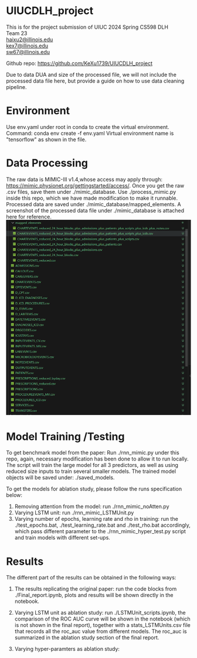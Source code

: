 # UIUCDLH_project
This is for the project submission of UIUC 2024 Spring CS598 DLH \
Team 23 \
haixu2@illinois.edu\
kex7@illinois.edu\
sw67@illinois.edu

Github repo: https://github.com/KeXu1739/UIUCDLH_project

Due to data DUA and size of the processed file, we will not include the processed data file here, but provide a guide on how to use data cleaning pipeline.

# Environment
Use env.yaml under root in conda to create the virtual environment.
Command: conda env create -f env.yaml
Virtual environment name is "tensorflow" as shown in the file.

# Data Processing
The raw data is MIMIC-III v1.4,whose access may apply through: https://mimic.physionet.org/gettingstarted/access/. Once you get the raw .csv files, save them under ./mimic_database. Use ./process_mimic.py inside this repo, which we have made modification to make it runnable.
Processed data are saved under ./mimic_database/mapped_elements.
A screenshot of the processed data file under ./mimic_database is attached here for reference.
![Alt text](processed_data.png)

# Model Training /Testing
To get benchmark model from the paper: Run ./rnn_mimic.py under this repo, again, necessary modification has been done to allow it to run locally. The script will train the large model for all 3 predictors, as well as using reduced size inputs to train several smaller models.
The trained model objects will be saved under: ./saved_models.

To get the models for ablation study, please follow the runs specification below:
1. Removing attention from the model: run ./rnn_mimic_noAtten.py
2. Varying LSTM unit: run ./rnn_mimic_LSTMUnit.py
3. Varying number of epochs, learning rate and rho in training: run the ./test_epochs.bat, ./test_learning_rate.bat and ./test_rho.bat accordingly, which pass different parameter to the ./rnn_mimic_hyper_test.py script and train models with different set-ups.

# Results
The different part of the results can be obtained in the following ways:

1. The results replicating the original paper: run the code blocks from ./Final_report.ipynb, plots and results will be shown directly in the notebook.
2. Varying LSTM unit as ablation study: run ./LSTMUnit_scripts.ipynb, the comparison of the ROC AUC curve will be shown in the notebook (which is not shown in the final report), together with a stats_LSTMUnits.csv file that records all the roc_auc value from different models. The roc_auc is summarized in the ablation study section of the final report.

3. Varying hyper-paramters as ablation study: 



